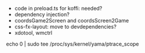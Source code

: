 - code in preload.ts for koffi: needed?
- dependency injection?
- coordsGame2Screen and coordsScreen2Game
- css-fx-layout: move to devdependencies?
- xdotool, wmctrl

echo 0 | sudo tee /proc/sys/kernel/yama/ptrace_scope
